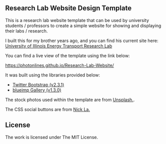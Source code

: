 ## Research Lab Website Design Template

This is a research lab website template that can be used by university students / professors to create a simple website
for showing and displaying their labs / research.

I built this for my brother years ago, and you can find his current site
here: [University of Illinois Energy Transport Research Lab](http://etrl.mechanical.illinois.edu/)

You can find a live view of the template using the link below:

https://photonlines.github.io/Research-Lab-Website/

It was built using the libraries provided below:

- [Twitter Bootstrap (v2.3.1)](https://github.com/twbs/bootstrap)
- [blueimp Gallery (v1.3.0)](https://github.com/blueimp/Gallery)

The stock photos used within the template are from [Unsplash.](https://unsplash.com/).

The CSS social buttons are from [Nick La.](http://webdesignerwall.com/tutorials/css-social-buttons)

## License

The work is licensed under The MIT License.